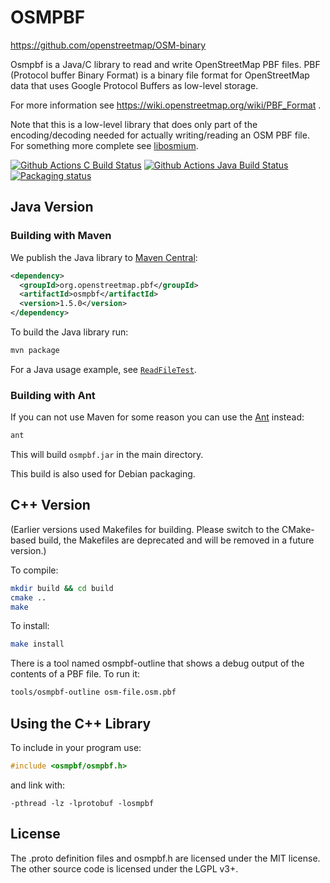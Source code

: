 
# OSMPBF

https://github.com/openstreetmap/OSM-binary

Osmpbf is a Java/C library to read and write OpenStreetMap PBF files.
PBF (Protocol buffer Binary Format) is a binary file format for OpenStreetMap
data that uses Google Protocol Buffers as low-level storage.

For more information see https://wiki.openstreetmap.org/wiki/PBF_Format .

Note that this is a low-level library that does only part of the
encoding/decoding needed for actually writing/reading an OSM PBF file. For
something more complete see [libosmium](https://osmcode.org/libosmium/).

[![Github Actions C Build Status](https://github.com/openstreetmap/OSM-binary/workflows/C%20CI/badge.svg?branch=master)](https://github.com/openstreetmap/OSM-binary/actions)
[![Github Actions Java Build Status](https://github.com/openstreetmap/OSM-binary/workflows/Java%20CI/badge.svg?branch=master)](https://github.com/openstreetmap/OSM-binary/actions)
[![Packaging status](https://repology.org/badge/tiny-repos/libosmpbf.svg)](https://repology.org/project/libosmpbf/versions)

## Java Version

### Building with Maven

We publish the Java library to [Maven Central](https://search.maven.org/):

```xml
<dependency>
  <groupId>org.openstreetmap.pbf</groupId>
  <artifactId>osmpbf</artifactId>
  <version>1.5.0</version>
</dependency>
```

To build the Java library run:

```sh
mvn package
```

For a Java usage example, see
[`ReadFileTest`](https://github.com/openstreetmap/OSM-binary/blob/master/test.java/crosby/binary/ReadFileTest.java).

### Building with Ant

If you can not use Maven for some reason you can use the
[Ant](https://ant.apache.org/) instead:

```sh
ant
```

This will build `osmpbf.jar` in the main directory.

This build is also used for Debian packaging.

## C++ Version

(Earlier versions used Makefiles for building. Please switch to the CMake-based
build, the Makefiles are deprecated and will be removed in a future version.)

To compile:

```sh
mkdir build && cd build
cmake ..
make
```

To install:

```sh
make install
```

There is a tool named osmpbf-outline that shows a debug output of the contents
of a PBF file. To run it:

```sh
tools/osmpbf-outline osm-file.osm.pbf
```


## Using the C++ Library

To include in your program use:

```c
#include <osmpbf/osmpbf.h>
```

and link with:

```
-pthread -lz -lprotobuf -losmpbf
```


## License

The .proto definition files and osmpbf.h are licensed under the MIT license.
The other source code is licensed under the LGPL v3+.

